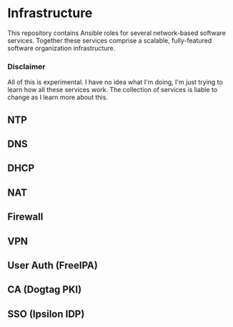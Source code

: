 # Infrastructure

This repository contains Ansible roles for several network-based software
services. Together these services comprise a scalable, fully-featured software
organization infrastructure.

### Disclaimer

All of this is experimental. I have no idea what I'm doing, I'm just trying to
learn how all these services work. The collection of services is liable to
change as I learn more about this.

## NTP
## DNS
## DHCP
## NAT
## Firewall
## VPN
## User Auth (FreeIPA)
## CA (Dogtag PKI)
## SSO (Ipsilon IDP)
